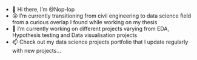- 👋 Hi there, I’m @Nop-lop
- 😜 I’m currently transitioning from civil engineering to data science field from a curious overlap I found while working on my thesis
- 🌱 I’m currently working on different projects varying from EDA, Hypothesis testing and  Data visualisation projects
- 📫 Check out my data science projects portfolio that I update regularly with new projects...

<!---
Nop-lop/Nop-lop is a ✨ special ✨ repository because its `README.md` (this file) appears on your GitHub profile.
You can click the Preview link to take a look at your changes.
--->
